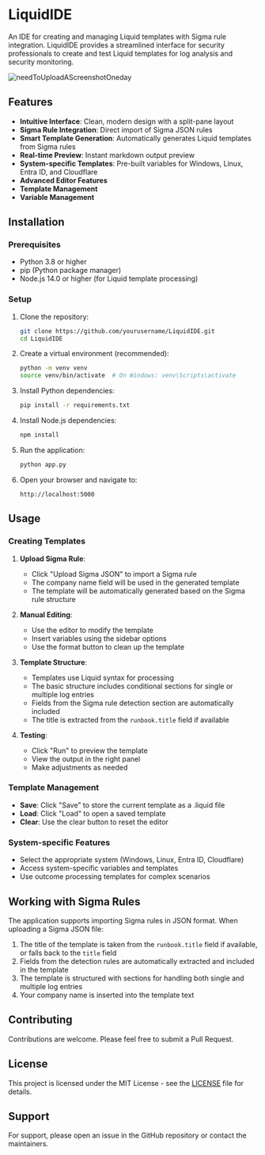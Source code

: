 # LiquidIDE

An IDE for creating and managing Liquid templates with Sigma rule integration. LiquidIDE provides a streamlined interface for security professionals to create and test Liquid templates for log analysis and security monitoring.

![needToUploadAScreenshotOneday](needToUploadAScreenshotOneday.png)

## Features

- **Intuitive Interface**: Clean, modern design with a split-pane layout
- **Sigma Rule Integration**: Direct import of Sigma JSON rules
- **Smart Template Generation**: Automatically generates Liquid templates from Sigma rules
- **Real-time Preview**: Instant markdown output preview
- **System-specific Templates**: Pre-built variables for Windows, Linux, Entra ID, and Cloudflare
- **Advanced Editor Features**
- **Template Management**
- **Variable Management**

## Installation

### Prerequisites

- Python 3.8 or higher
- pip (Python package manager)
- Node.js 14.0 or higher (for Liquid template processing)

### Setup

1. Clone the repository:
   ```bash
   git clone https://github.com/yourusername/LiquidIDE.git
   cd LiquidIDE
   ```

2. Create a virtual environment (recommended):
   ```bash
   python -m venv venv
   source venv/bin/activate  # On Windows: venv\Scripts\activate
   ```

3. Install Python dependencies:
   ```bash
   pip install -r requirements.txt
   ```

4. Install Node.js dependencies:
   ```bash
   npm install
   ```

5. Run the application:
   ```bash
   python app.py
   ```

6. Open your browser and navigate to:
   ```
   http://localhost:5000
   ```

## Usage

### Creating Templates

1. **Upload Sigma Rule**:
   - Click "Upload Sigma JSON" to import a Sigma rule
   - The company name field will be used in the generated template
   - The template will be automatically generated based on the Sigma rule structure

2. **Manual Editing**:
   - Use the editor to modify the template
   - Insert variables using the sidebar options
   - Use the format button to clean up the template

3. **Template Structure**:
   - Templates use Liquid syntax for processing
   - The basic structure includes conditional sections for single or multiple log entries
   - Fields from the Sigma rule detection section are automatically included
   - The title is extracted from the `runbook.title` field if available

4. **Testing**:
   - Click "Run" to preview the template
   - View the output in the right panel
   - Make adjustments as needed

### Template Management

- **Save**: Click "Save" to store the current template as a .liquid file
- **Load**: Click "Load" to open a saved template
- **Clear**: Use the clear button to reset the editor

### System-specific Features

- Select the appropriate system (Windows, Linux, Entra ID, Cloudflare)
- Access system-specific variables and templates
- Use outcome processing templates for complex scenarios

## Working with Sigma Rules

The application supports importing Sigma rules in JSON format. When uploading a Sigma JSON file:

1. The title of the template is taken from the `runbook.title` field if available, or falls back to the `title` field
2. Fields from the detection rules are automatically extracted and included in the template
3. The template is structured with sections for handling both single and multiple log entries
4. Your company name is inserted into the template text


## Contributing

Contributions are welcome. Please feel free to submit a Pull Request.

## License

This project is licensed under the MIT License - see the [LICENSE](LICENSE) file for details.

## Support

For support, please open an issue in the GitHub repository or contact the maintainers. 

